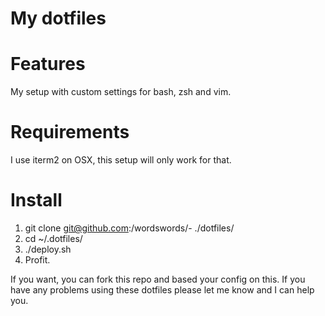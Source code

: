 # My dotfiles

# Features

My setup with custom settings for bash, zsh and vim.

# Requirements

I use iterm2 on OSX, this setup will only work for that.

# Install

1. git clone git@github.com:/wordswords/- ./dotfiles/
2. cd ~/.dotfiles/
3. ./deploy.sh
4. Profit.

If you want, you can fork this repo and based your config on this. If you have any problems using these dotfiles please let me know and I can help you.


